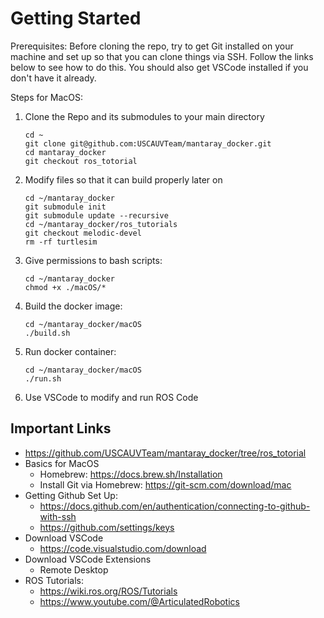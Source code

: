 # Getting Started

Prerequisites: Before cloning the repo, try to get Git installed on your machine and set up so that you can clone things via SSH. Follow the links below to see how to do this. You should also get VSCode installed if you don't have it already.

Steps for MacOS:

1. Clone the Repo and its submodules to your main directory

   ```
   cd ~
   git clone git@github.com:USCAUVTeam/mantaray_docker.git
   cd mantaray_docker
   git checkout ros_totorial
   ```
2. Modify files so that it can build properly later on

   ```
   cd ~/mantaray_docker
   git submodule init
   git submodule update --recursive
   cd ~/mantaray_docker/ros_tutorials
   git checkout melodic-devel
   rm -rf turtlesim
   ```
3. Give permissions to bash scripts:

   ```
   cd ~/mantaray_docker
   chmod +x ./macOS/*
   ```
4. Build the docker image:

   ```
   cd ~/mantaray_docker/macOS
   ./build.sh
   ```
5. Run docker container:

   ```
   cd ~/mantaray_docker/macOS
   ./run.sh
   ```
6. Use VSCode to modify and run ROS Code

## Important Links

- https://github.com/USCAUVTeam/mantaray_docker/tree/ros_totorial
- Basics for MacOS
  - Homebrew: https://docs.brew.sh/Installation
  - Install Git via Homebrew: https://git-scm.com/download/mac
- Getting Github Set Up:
  - https://docs.github.com/en/authentication/connecting-to-github-with-ssh
  - https://github.com/settings/keys
- Download VSCode
  - https://code.visualstudio.com/download
- Download VSCode Extensions
  - Remote Desktop
- ROS Tutorials:
  - https://wiki.ros.org/ROS/Tutorials
  - https://www.youtube.com/@ArticulatedRobotics
